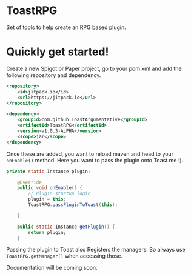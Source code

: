 # ToastRPG
Set of tools to help create an RPG based plugin.

# Quickly get started!

Create a new Spigot or Paper project, go to your pom.xml and add the following repository and dependency.

```xml
<repository>
    <id>jitpack.io</id>
    <url>https://jitpack.io</url>
</repository>

<dependency>
    <groupId>com.github.ToastArgumentative</groupId>
    <artifactId>ToastRPG</artifactId>
    <version>v1.0.3-ALPHA</version>
    <scope>jar</scope>
</dependency>

```

Once these are added, you want to reload maven and head to your `onEnable()` method. Here you want to pass the plugin
onto Toast me :). 

```java
private static Instance plugin;

    @Override
    public void onEnable() {
        // Plugin startup logic
        plugin = this;
        ToastRPG.passPluginToToast(this);

    }

    public static Instance getPlugin() {
        return plugin;
    }
```

Passing the plugin to Toast also Registers the managers. So always use `ToastRPG.getManager()` when accessing those. 

Documentation will be coming soon.

